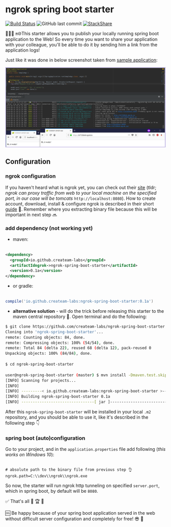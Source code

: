 # ngrok spring boot starter
[![Build Status](https://img.shields.io/travis/createam-labs/ngrok-spring-boot-starter/master.svg?logo=travis)](https://travis-ci.org/createam-labs/springrok-ng-boot-starter)
![GitHub last commit](https://img.shields.io/github/last-commit/createam-labs/spring-boot-starter-heroku.svg)
[![StackShare](https://img.shields.io/badge/tech-stack-0690fa.svg?style=flat)](https://stackshare.io/createam-labs/ngrok-spring-boot-starter)



👨🏼‍💻 🔛🌐This starter allows you to publish your locally running spring boot application to the Web! So every time you want to
 share your application with your colleague, you'll be able to do it by sending him a link from the application logs!  
 
 Just like it was done in below screenshot taken from [sample application](https://github.com/createam-labs/createam-labs-sample-app):  
 
![](https://raw.githubusercontent.com/createam-labs/ngrok-spring-boot-starter/development/ngrok-sample-screenshot.png
)[]()


## Configuration
### ngrok configuration
If you haven't heard what is ngrok yet, you can check out their [site](https://ngrok.com/) (tldr; _ngrok can proxy traffic from web to your local machine on the specified port, in our case will be tomcats_ `http://localhost:8080`). How to create account, download, install & configure ngrok is described in their short [guide](https://dashboard.ngrok.com/get-started) 📄.
  Remember where you extracting binary file because this will be important in next step 🔜

### add dependency (not working yet)
- maven:
```xml

<dependency>
  <groupId>io.github.createam-labs</groupId>
  <artifactIdngrok->ngrok-spring-boot-starter</artifactId>
  <version>0.1a</version>
</dependency>

```
- or gradle:
```groovy

compile('io.github.createam-labs:ngrok-spring-boot-starter:0.1a')

````
- **alternative solution** - will do the trick before releasing this starter to the maven central repository 🤠. Open terminal and do the following:
```bash
$ git clone https://github.com/createam-labs/ngrok-spring-boot-starter.git
Cloning into 'ngrok-spring-boot-starter'...
remote: Counting objects: 84, done.
remote: Compressing objects: 100% (54/54), done.
remote: Total 84 (delta 22), reused 68 (delta 12), pack-reused 0
Unpacking objects: 100% (84/84), done.

$ cd ngrok-spring-boot-starter

user@ngrok-spring-boot-starter (master) $ mvn install -Dmaven.test.skip=true
[INFO] Scanning for projects...
[INFO]
[INFO] ---------< io.github.createam-labs:ngrok-spring-boot-starter >----------
[INFO] Building ngrok-spring-boot-starter 0.1a
[INFO] --------------------------------[ jar ]---------------------------------
```
After this `ngrok-spring-boot-starter` will be installed in your local `.m2` repository, and you should be able to use it, like it's described in the following step 👇

### spring boot (auto)configuration
Go to your project, and in the `application.properties` file add following (_this works on Windows 10_):
```properties

# absolute path to the binary file from previous step 👌
ngrok.path=C:\\dev\\ngrok\\ngrok.exe

```
So now, the starter will run ngrok http tunneling on specified `server.port`, which in spring boot, by default will be `8080`.  



✅ That's all 👏 🏆 🎉



🆒 Be happy because of your spring boot application served in the web without difficult server configuration and completely for free! 😎 🤙
